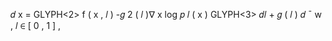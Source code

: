 𝑑 x = GLYPH<2> f ( x , 𝑙 ) -𝑔 2 ( 𝑙 )∇ x log 𝑝 𝑙 ( x ) GLYPH<3> 𝑑𝑙 + 𝑔 ( 𝑙 ) 𝑑 ¯ w , 𝑙 ∈ [ 0 , 1 ] ,